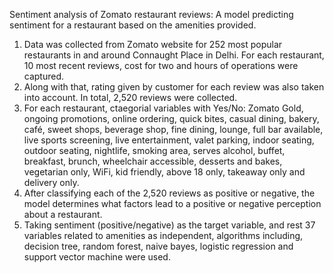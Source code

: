 Sentiment analysis of Zomato restaurant reviews: A model predicting sentiment for a restaurant based on the amenities provided.

1. Data was collected from Zomato website for 252 most popular restaurants in and around Connaught Place in Delhi. For each restaurant, 10 most recent reviews, cost for two and hours of operations were captured.
2. Along with that, rating given by customer for each review was also taken into account. In total, 2,520 reviews were collected.
3. For each restaurant, ctaegorial variables with Yes/No: Zomato Gold, ongoing promotions, online ordering, quick bites, casual dining, bakery, café, sweet shops, beverage shop,  fine dining, lounge, full bar available, live sports screening, live entertainment, valet parking, indoor seating, outdoor seating, nightlife, smoking area, serves alcohol, buffet, breakfast, brunch, wheelchair accessible, desserts and bakes, vegetarian only, WiFi, kid friendly, above 18 only, takeaway only and delivery only.
4. After classifying each of the 2,520 reviews as positive or negative, the model determines what factors lead to a positive or negative perception about a restaurant. 
5. Taking sentiment (positive/negative) as the target variable, and rest 37 variables related to amenities as independent, algorithms including, decision tree, random forest, naive bayes, logistic regression and support vector machine were used.
